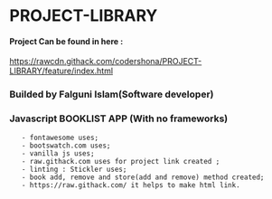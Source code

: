 # PROJECT-LIBRARY

#### Project Can be found in here :
https://rawcdn.githack.com/codershona/PROJECT-LIBRARY/feature/index.html

### Builded by Falguni Islam(Software developer)

### Javascript BOOKLIST APP (With no frameworks)

```
   - fontawesome uses;
   - bootswatch.com uses;
   - vanilla js uses;
   - raw.githack.com uses for project link created ;
   - linting : Stickler uses;
   - book add, remove and store(add and remove) method created;
   - https://raw.githack.com/ it helps to make html link.
```
